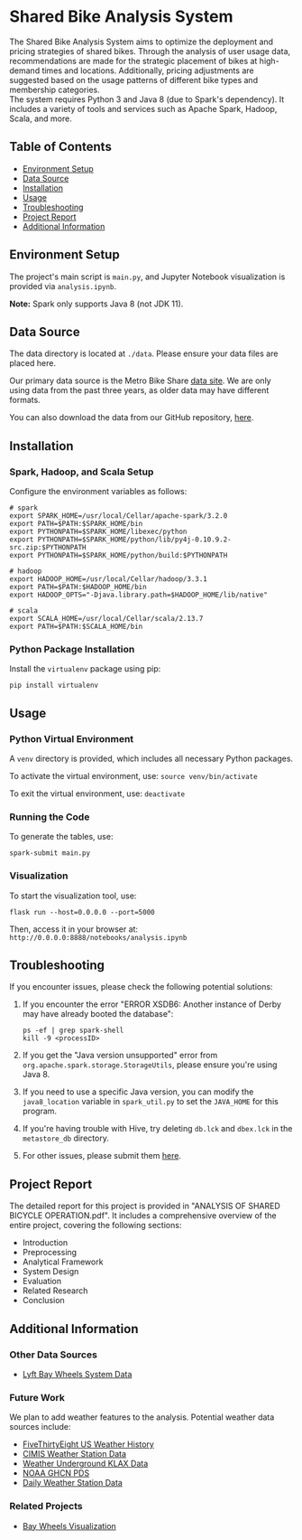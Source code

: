 
# Shared Bike Analysis System

The Shared Bike Analysis System aims to optimize the deployment and pricing strategies of shared bikes. Through the analysis of user usage data, recommendations are made for the strategic placement of bikes at high-demand times and locations. Additionally, pricing adjustments are suggested based on the usage patterns of different bike types and membership categories.  
The system requires Python 3 and Java 8 (due to Spark's dependency). It includes a variety of tools and services such as Apache Spark, Hadoop, Scala, and more.

## Table of Contents

- [Environment Setup](#environment-setup)
- [Data Source](#data-source)
- [Installation](#installation)
- [Usage](#usage)
- [Troubleshooting](#troubleshooting)
- [Project Report](#project-report)
- [Additional Information](#additional-information)

## Environment Setup

The project's main script is `main.py`, and Jupyter Notebook visualization is provided via `analysis.ipynb`. 

**Note:** Spark only supports Java 8 (not JDK 11).

## Data Source

The data directory is located at `./data`. Please ensure your data files are placed here. 

Our primary data source is the Metro Bike Share [data site](https://bikeshare.metro.net/about/data/). We are only using data from the past three years, as older data may have different formats. 

You can also download the data from our GitHub repository, [here](https://github.com/AstroMen/SharedBikeAnalysisSystem/tree/main/data).

## Installation 

### Spark, Hadoop, and Scala Setup

Configure the environment variables as follows:

```shell
# spark
export SPARK_HOME=/usr/local/Cellar/apache-spark/3.2.0
export PATH=$PATH:$SPARK_HOME/bin
export PYTHONPATH=$SPARK_HOME/libexec/python
export PYTHONPATH=$SPARK_HOME/python/lib/py4j-0.10.9.2-src.zip:$PYTHONPATH
export PYTHONPATH=$SPARK_HOME/python/build:$PYTHONPATH

# hadoop
export HADOOP_HOME=/usr/local/Cellar/hadoop/3.3.1
export PATH=$PATH:$HADOOP_HOME/bin
export HADOOP_OPTS="-Djava.library.path=$HADOOP_HOME/lib/native"

# scala
export SCALA_HOME=/usr/local/Cellar/scala/2.13.7
export PATH=$PATH:$SCALA_HOME/bin
```

### Python Package Installation

Install the `virtualenv` package using pip:

```shell
pip install virtualenv
```

## Usage

### Python Virtual Environment

A `venv` directory is provided, which includes all necessary Python packages. 

To activate the virtual environment, use: `source venv/bin/activate` 

To exit the virtual environment, use: `deactivate`

### Running the Code

To generate the tables, use: 

```shell
spark-submit main.py
```

### Visualization

To start the visualization tool, use: 

```shell
flask run --host=0.0.0.0 --port=5000
```

Then, access it in your browser at: `http://0.0.0.0:8888/notebooks/analysis.ipynb`

## Troubleshooting

If you encounter issues, please check the following potential solutions:

1. If you encounter the error "ERROR XSDB6: Another instance of Derby may have already booted the database":

    ```shell
    ps -ef | grep spark-shell
    kill -9 <processID>
    ```

2. If you get the "Java version unsupported" error from `org.apache.spark.storage.StorageUtils`, please ensure you're using Java 8.

3. If you need to use a specific Java version, you can modify the `java8_location` variable in `spark_util.py` to set the `JAVA_HOME` for this program.

4. If you're having trouble with Hive, try deleting `db.lck` and `dbex.lck` in the `metastore_db` directory.

5. For other issues, please submit them [here](https://github.com/AstroMen/SharedBikeAnalysisSystem/issues).

## Project Report

The detailed report for this project is provided in "ANALYSIS OF SHARED BICYCLE OPERATION.pdf". It includes a comprehensive overview of the entire project, covering the following sections:

- Introduction
- Preprocessing
- Analytical Framework
- System Design
- Evaluation
- Related Research
- Conclusion

## Additional Information

### Other Data Sources

- [Lyft Bay Wheels System Data](https://www.lyft.com/bikes/bay-wheels/system-data)

### Future Work

We plan to add weather features to the analysis. Potential weather data sources include:

- [FiveThirtyEight US Weather History](https://data.world/fivethirtyeight/us-weather-history)
- [CIMIS Weather Station Data](https://data.ca.gov/dataset/cimis-weather-station-data1)
- [Weather Underground KLAX Data](https://www.wunderground.com/weather/KLAX)
- [NOAA GHCN PDS](https://docs.opendata.aws/noaa-ghcn-pds/readme.html)
- [Daily Weather Station Data](ftp://ftp.ncdc.noaa.gov/pub/data/ghcn/daily/by_year/)

### Related Projects

- [Bay Wheels Visualization](https://www.visualization.bike/baywheels/overview/2020/)
